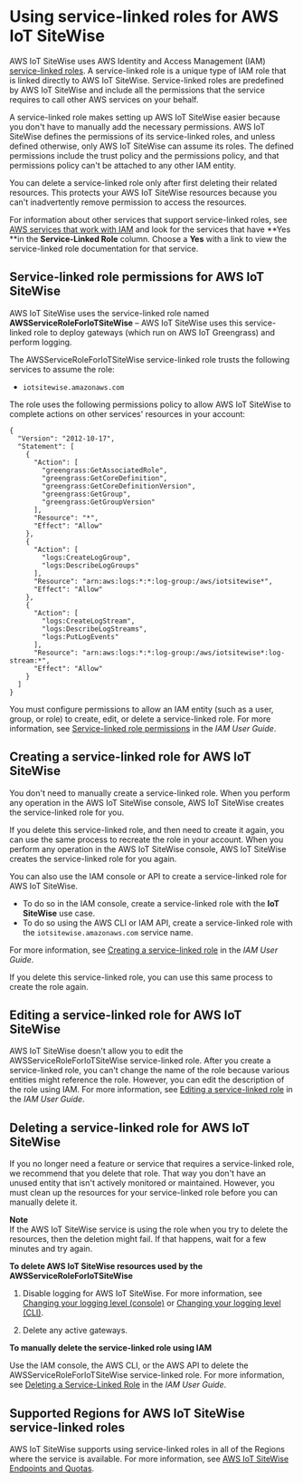 # Using service\-linked roles for AWS IoT SiteWise<a name="using-service-linked-roles"></a>

AWS IoT SiteWise uses AWS Identity and Access Management \(IAM\)[ service\-linked roles](https://docs.aws.amazon.com/IAM/latest/UserGuide/id_roles_terms-and-concepts.html#iam-term-service-linked-role)\. A service\-linked role is a unique type of IAM role that is linked directly to AWS IoT SiteWise\. Service\-linked roles are predefined by AWS IoT SiteWise and include all the permissions that the service requires to call other AWS services on your behalf\. 

A service\-linked role makes setting up AWS IoT SiteWise easier because you don't have to manually add the necessary permissions\. AWS IoT SiteWise defines the permissions of its service\-linked roles, and unless defined otherwise, only AWS IoT SiteWise can assume its roles\. The defined permissions include the trust policy and the permissions policy, and that permissions policy can't be attached to any other IAM entity\.

You can delete a service\-linked role only after first deleting their related resources\. This protects your AWS IoT SiteWise resources because you can't inadvertently remove permission to access the resources\.

For information about other services that support service\-linked roles, see [AWS services that work with IAM](https://docs.aws.amazon.com/IAM/latest/UserGuide/reference_aws-services-that-work-with-iam.html) and look for the services that have **Yes **in the **Service\-Linked Role** column\. Choose a **Yes** with a link to view the service\-linked role documentation for that service\.

## Service\-linked role permissions for AWS IoT SiteWise<a name="service-linked-role-permissions"></a>

AWS IoT SiteWise uses the service\-linked role named **AWSServiceRoleForIoTSiteWise** – AWS IoT SiteWise uses this service\-linked role to deploy gateways \(which run on AWS IoT Greengrass\) and perform logging\.

The AWSServiceRoleForIoTSiteWise service\-linked role trusts the following services to assume the role:
+ `iotsitewise.amazonaws.com`

The role uses the following permissions policy to allow AWS IoT SiteWise to complete actions on other services' resources in your account:

```
{
  "Version": "2012-10-17",
  "Statement": [
    {
      "Action": [
        "greengrass:GetAssociatedRole",
        "greengrass:GetCoreDefinition",
        "greengrass:GetCoreDefinitionVersion",
        "greengrass:GetGroup",
        "greengrass:GetGroupVersion"
      ],
      "Resource": "*",
      "Effect": "Allow"
    },
    {
      "Action": [
        "logs:CreateLogGroup",
        "logs:DescribeLogGroups"
      ],
      "Resource": "arn:aws:logs:*:*:log-group:/aws/iotsitewise*",
      "Effect": "Allow"
    },
    {
      "Action": [
        "logs:CreateLogStream",
        "logs:DescribeLogStreams",
        "logs:PutLogEvents"
      ],
      "Resource": "arn:aws:logs:*:*:log-group:/aws/iotsitewise*:log-stream:*",
      "Effect": "Allow"
    }
  ]
}
```

You must configure permissions to allow an IAM entity \(such as a user, group, or role\) to create, edit, or delete a service\-linked role\. For more information, see [Service\-linked role permissions](https://docs.aws.amazon.com/IAM/latest/UserGuide/using-service-linked-roles.html#service-linked-role-permissions) in the *IAM User Guide*\.

## Creating a service\-linked role for AWS IoT SiteWise<a name="create-service-linked-role"></a>

You don't need to manually create a service\-linked role\. When you perform any operation in the AWS IoT SiteWise console, AWS IoT SiteWise creates the service\-linked role for you\. 

If you delete this service\-linked role, and then need to create it again, you can use the same process to recreate the role in your account\. When you perform any operation in the AWS IoT SiteWise console, AWS IoT SiteWise creates the service\-linked role for you again\. 

You can also use the IAM console or API to create a service\-linked role for AWS IoT SiteWise\.
+ To do so in the IAM console, create a service\-linked role with the **IoT SiteWise** use case\.
+ To do so using the AWS CLI or IAM API, create a service\-linked role with the `iotsitewise.amazonaws.com` service name\.

For more information, see [Creating a service\-linked role](https://docs.aws.amazon.com/IAM/latest/UserGuide/using-service-linked-roles.html#create-service-linked-role) in the *IAM User Guide*\.

If you delete this service\-linked role, you can use this same process to create the role again\.

## Editing a service\-linked role for AWS IoT SiteWise<a name="edit-service-linked-role"></a>

AWS IoT SiteWise doesn't allow you to edit the AWSServiceRoleForIoTSiteWise service\-linked role\. After you create a service\-linked role, you can't change the name of the role because various entities might reference the role\. However, you can edit the description of the role using IAM\. For more information, see [Editing a service\-linked role](https://docs.aws.amazon.com/IAM/latest/UserGuide/using-service-linked-roles.html#edit-service-linked-role) in the *IAM User Guide*\.

## Deleting a service\-linked role for AWS IoT SiteWise<a name="delete-service-linked-role"></a>

If you no longer need a feature or service that requires a service\-linked role, we recommend that you delete that role\. That way you don't have an unused entity that isn't actively monitored or maintained\. However, you must clean up the resources for your service\-linked role before you can manually delete it\.

**Note**  
If the AWS IoT SiteWise service is using the role when you try to delete the resources, then the deletion might fail\. If that happens, wait for a few minutes and try again\.

**To delete AWS IoT SiteWise resources used by the AWSServiceRoleForIoTSiteWise**

1. Disable logging for AWS IoT SiteWise\. For more information, see [Changing your logging level \(console\)](monitor-cloudwatch-logs.md#change-logging-level-console) or [Changing your logging level \(CLI\)](monitor-cloudwatch-logs.md#change-logging-level-cli)\.

1. Delete any active gateways\.

**To manually delete the service\-linked role using IAM**

Use the IAM console, the AWS CLI, or the AWS API to delete the AWSServiceRoleForIoTSiteWise service\-linked role\. For more information, see [Deleting a Service\-Linked Role](https://docs.aws.amazon.com/IAM/latest/UserGuide/using-service-linked-roles.html#delete-service-linked-role) in the *IAM User Guide*\.

## Supported Regions for AWS IoT SiteWise service\-linked roles<a name="slr-regions"></a>

AWS IoT SiteWise supports using service\-linked roles in all of the Regions where the service is available\. For more information, see [AWS IoT SiteWise Endpoints and Quotas](https://docs.aws.amazon.com/general/latest/gr/iot-sitewise.html)\.
